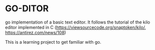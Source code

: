 # GO-DITOR

go implementation of a basic text editor. It follows the tutorial of the kilo editor implemented in C
(https://viewsourcecode.org/snaptoken/kilo/, https://antirez.com/news/108)

This is a learning project to get familiar with go.
